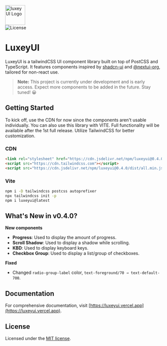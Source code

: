 <img src="https://luxeyui.vercel.app/logo.png" alt="luxeyUI Logo" width="64"/>
<br/>
<img src="https://img.shields.io/npm/l/luxeyui?style=flat" alt="License"/>

# LuxeyUI

LuxeyUI is a tailwindCSS UI component library built on top of PostCSS and
TypeScript. It features components inspired by
[shadcn-ui](https://ui-shadcn.com) and [@nextui-org](https://nextui.org),
tailored for non-react use.

> **Note:** This project is currently under development and is early access. Expect more components
> to be added in the future. Stay tuned! 😀

## Getting Started

To kick off, use the CDN for now since the components aren't usable
individually. You can also use this library with VITE. Full functionality will be available after the 1st full release.
Utilize TailwindCSS for better customization.

### CDN 

```html 
<link rel="stylesheet" href="https://cdn.jsdelivr.net/npm/luxeyui@0.4.0/dist/all.min.css" />
<script src="https://cdn.tailwindcss.com"></script>
<script src="https://cdn.jsdelivr.net/npm/luxeyui@0.4.0/dist/all.min.js" defer></script>
```

### Vite

```bash
npm i -D tailwindcss postcss autoprefixer
npx tailwindcss init -p 
npm i luxeyui@latest
```

## What's New in v0.4.0?

**New components**

- **Progress**: Used to display the amount of progress.
- **Scroll Shadow**: Used to display a shadow while scrolling. 
- **KBD**: Used to display keyboard keys.
- **Checkbox Group**: Used to display a list/group of checkboxes.

**Fixed**

- Changed `radio-group-label` color, `text-foreground/70 → text-default-700`.

## Documentation

For comprehensive documentation, visit
[https://luxeyui.vercel.app](https://luxeyui.vercel.app).

## License

Licensed under the [MIT license](https://choosealicense.com/licenses/mit/).
